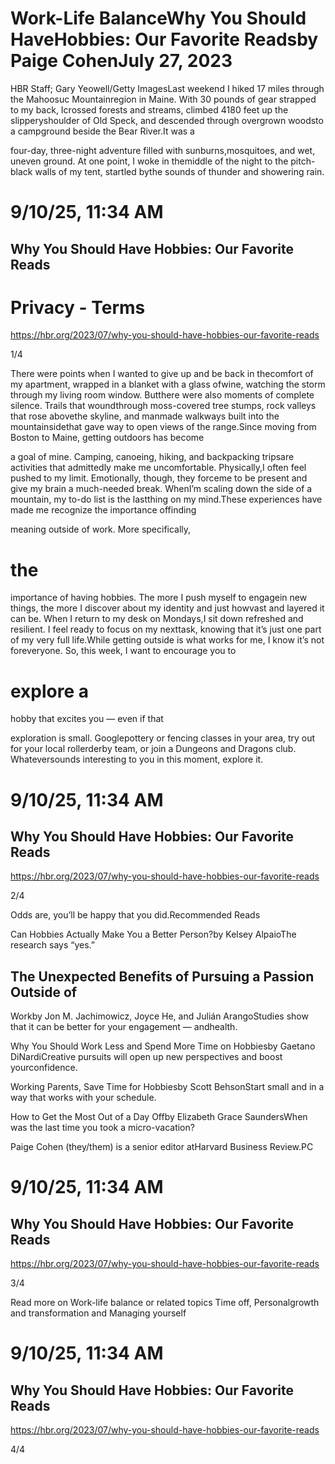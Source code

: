 # Work-Life BalanceWhy You Should HaveHobbies: Our Favorite Readsby Paige CohenJuly 27, 2023

HBR Staff; Gary Yeowell/Getty ImagesLast weekend I hiked 17 miles through the Mahoosuc Mountainregion in Maine. With 30 pounds of gear strapped to my back, Icrossed forests and streams, climbed 4180 feet up the slipperyshoulder of Old Speck, and descended through overgrown woodsto a campground beside the Bear River.It was a

four-day, three-night adventure filled with sunburns,mosquitoes, and wet, uneven ground. At one point, I woke in themiddle of the night to the pitch-black walls of my tent, startled bythe sounds of thunder and showering rain.

# 9/10/25, 11:34 AM

## Why You Should Have Hobbies: Our Favorite Reads

# Privacy - Terms

https://hbr.org/2023/07/why-you-should-have-hobbies-our-favorite-reads

1/4

There were points when I wanted to give up and be back in thecomfort of my apartment, wrapped in a blanket with a glass ofwine, watching the storm through my living room window. Butthere were also moments of complete silence. Trails that woundthrough moss-covered tree stumps, rock valleys that rose abovethe skyline, and manmade walkways built into the mountainsidethat gave way to open views of the range.Since moving from Boston to Maine, getting outdoors has become

a goal of mine. Camping, canoeing, hiking, and backpacking tripsare activities that admittedly make me uncomfortable. Physically,I often feel pushed to my limit. Emotionally, though, they forceme to be present and give my brain a much-needed break. WhenI’m scaling down the side of a mountain, my to-do list is the lastthing on my mind.These experiences have made me recognize the importance offinding

meaning outside of work. More specifically,

# the

importance of having hobbies. The more I push myself to engagein new things, the more I discover about my identity and just howvast and layered it can be. When I return to my desk on Mondays,I sit down refreshed and resilient. I feel ready to focus on my nexttask, knowing that it’s just one part of my very full life.While getting outside is what works for me, I know it’s not foreveryone. So, this week, I want to encourage you to

# explore a

hobby that excites you — even if that

exploration is small. Googlepottery or fencing classes in your area, try out for your local rollerderby team, or join a Dungeons and Dragons club. Whateversounds interesting to you in this moment, explore it.

# 9/10/25, 11:34 AM

## Why You Should Have Hobbies: Our Favorite Reads

https://hbr.org/2023/07/why-you-should-have-hobbies-our-favorite-reads

2/4

Odds are, you’ll be happy that you did.Recommended Reads

Can Hobbies Actually Make You a Better Person?by Kelsey AlpaioThe research says “yes.”

## The Unexpected Benefits of Pursuing a Passion Outside of

Workby Jon M. Jachimowicz, Joyce He, and Julián ArangoStudies show that it can be better for your engagement — andhealth.

Why You Should Work Less and Spend More Time on Hobbiesby Gaetano DiNardiCreative pursuits will open up new perspectives and boost yourconfidence.

Working Parents, Save Time for Hobbiesby Scott BehsonStart small and in a way that works with your schedule.

How to Get the Most Out of a Day Offby Elizabeth Grace SaundersWhen was the last time you took a micro-vacation?

Paige Cohen (they/them) is a senior editor atHarvard Business Review.PC

# 9/10/25, 11:34 AM

## Why You Should Have Hobbies: Our Favorite Reads

https://hbr.org/2023/07/why-you-should-have-hobbies-our-favorite-reads

3/4

Read more on Work-life balance or related topics Time off, Personalgrowth and transformation and Managing yourself

# 9/10/25, 11:34 AM

## Why You Should Have Hobbies: Our Favorite Reads

https://hbr.org/2023/07/why-you-should-have-hobbies-our-favorite-reads

4/4